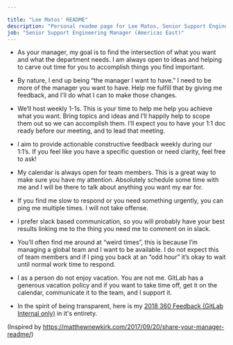 ```yaml
---

title: "Lee Matos' README"
description: "Personal readme page for Lee Matos, Senior Support Engineering Manager, GitLab"
job: "Senior Support Engineering Manager (Americas East)"
---
```

+ As your manager, my goal is to find the intersection of what you want and what the department needs. I am always open to ideas and helping to carve out time for you to accomplish things you find important.

+ By nature, I end up being “the manager I want to have.” I need to be more of the manager you want to have. Help me fulfill that by giving me feedback, and I’ll do what I can to make those changes.

+ We’ll host weekly 1-1s. This is your time to help me help you achieve what you want. Bring topics and ideas and I’ll happily help to scope them out so we can accomplish them. I’ll expect you to have your 1:1 doc ready before our meeting, and to lead that meeting.

+ I aim to provide actionable constructive feedback weekly during our 1:1’s. If you feel like you have a specific question or need clarity, feel free to ask!

+ My calendar is always open for team members. This is a great way to make sure you have my attention. Absolutely schedule some time with me and I will be there to talk about anything you want my ear for.

+ If you find me slow to respond or you need something urgently, you can ping me multiple times. I will not take offense.

+ I prefer slack based communication, so you will probably have your best results linking me to the thing you need me to comment on in slack.

+ You’ll often find me around at “weird times”, this is because I’m managing a global team and I want to be available. I do not expect this of team members and if I ping you back at an “odd hour” it’s okay to wait until normal work time to respond.

+ I as a person do not enjoy vacation. You are not me. GitLab has a generous vacation policy and if you want to take time off, get it on the calendar, communicate it to the team, and I support it.

+ In the spirit of being transparent, here is my [2018 360 Feedback (GitLab Internal only)](https://docs.google.com/document/d/1Yobs31mH9jAmuKayx_cuLpj58ig8Y0oW-ymjzvRRBeE/) in it's entirety.

 
(Inspired by https://matthewnewkirk.com/2017/09/20/share-your-manager-readme/)
